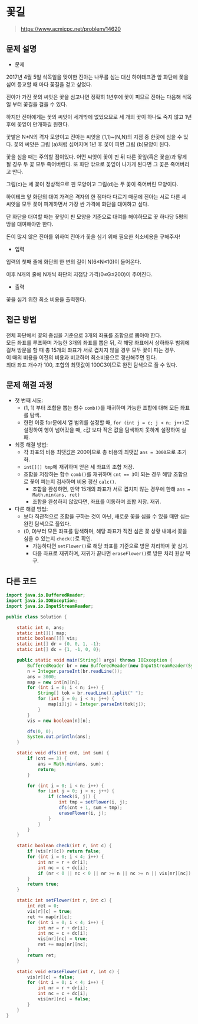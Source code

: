 # 꽃길

> https://www.acmicpc.net/problem/14620

## 문제 설명

- 문제

2017년 4월 5일 식목일을 맞이한 진아는 나무를 심는 대신 하이테크관 앞 화단에 꽃을 심어 등교할 때 마다 꽃길을 걷고 싶었다.

진아가 가진 꽃의 씨앗은 꽃을 심고나면 정확히 1년후에 꽃이 피므로 진아는 다음해 식목일 부터 꽃길을 걸을 수 있다.

하지만 진아에게는 꽃의 씨앗이 세개밖에 없었으므로 세 개의 꽃이 하나도 죽지 않고 1년후에 꽃잎이 만개하길 원한다.

꽃밭은 N*N의 격자 모양이고 진아는 씨앗을 (1,1)~(N,N)의 지점 중 한곳에 심을 수 있다. 꽃의 씨앗은 그림 (a)처럼 심어지며 1년 후 꽃이 피면 그림 (b)모양이 된다.

꽃을 심을 때는 주의할 점이있다. 어떤 씨앗이 꽃이 핀 뒤 다른 꽃잎(혹은 꽃술)과 닿게 될 경우 두 꽃 모두 죽어버린다. 또 화단 밖으로 꽃잎이 나가게 된다면 그 꽃은 죽어버리고 만다.

그림(c)는 세 꽃이 정상적으로 핀 모양이고 그림(d)는 두 꽃이 죽어버린 모양이다.

하이테크 앞 화단의 대여 가격은 격자의 한 점마다 다르기 때문에 진아는 서로 다른 세 씨앗을 모두 꽃이 피게하면서 가장 싼 가격에 화단을 대여하고 싶다.

단 화단을 대여할 때는 꽃잎이 핀 모양을 기준으로 대여를 해야하므로 꽃 하나당 5평의 땅을 대여해야만 한다.

돈이 많지 않은 진아를 위하여 진아가 꽃을 심기 위해 필요한 최소비용을 구해주자!

- 입력

입력의 첫째 줄에 화단의 한 변의 길이 N(6≤N≤10)이 들어온다.

이후 N개의 줄에 N개씩 화단의 지점당 가격(0≤G≤200)이 주어진다.

- 출력

꽃을 심기 위한 최소 비용을 출력한다.

## 접근 방법

전체 화단에서 꽃의 중심을 기준으로 3개의 좌표를 조합으로 뽑아야 한다.  
모든 좌표를 루프하며 가능한 3개의 좌표를 뽑은 뒤, 각 해당 좌표에서 상하좌우 범위에 걸쳐 방문을 할 때 총 15개의 좌표가 서로 겹치지 않을 경우 모두 꽃이 피는 경우.  
이 때의 비용을 이전의 비용과 비교하며 최소비용으로 갱신해주면 된다.  
최대 좌표 개수가 100, 조합의 최댓값이 100C3이므로 완전 탐색으로 풀 수 있다.

## 문제 해결 과정

- 첫 번째 시도:
    - (1, 1) 부터 조합을 뽑는 함수 `comb()`를 재귀하며 가능한 조합에 대해 모든 좌표를 탐색.
    - 한편 이중 for문에서 열 범위를 설정할 때, `for (int j = c; j < n; j++)`로 설정하여 행이 넘어갔을 때, `c`값 보다 작은 값을 탐색하지 못하게 설정하여 실패.
- 최종 해결 방법:
    - 각 좌표의 비용 최댓값은 200이므로 총 비용의 최댓값 `ans = 3000`으로 초기화.
    - `int[][] tmp`에 재귀하며 얻은 세 좌표의 조합 저장.
    - 조합을 저장하는 함수 `comb()`를 재귀하며 `cnt == 3`이 되는 경우 해당 조합으로 꽃이 피는지 검사하며 비용 갱신 `calc()`.
        - 조합을 완성하면, 만약 15개의 좌표가 서로 겹치지 않는 경우에 한해 `ans = Math.min(ans, ret)`
        - 조합을 완성하지 않았다면, 좌표를 이동하며 조합 저장. 재귀.
- 다른 해결 방법:
    - 보다 직관적으로 조합을 구하는 것이 아닌, 새로운 꽃을 심을 수 있을 때만 심는 완전 탐색으로 풀었다.
    - (0, 0)부터 모든 좌표를 탐색하며, 해당 좌표가 직전 심은 꽃 상황 내에서 꽃을 심을 수 있는지 `check()`로 확인.
        - 가능하다면 `setFlower()`로 해당 좌표를 기준으로 방문 처리하며 꽃 심기.
        - 다음 좌표로 재귀하며, 재귀가 끝나면 `eraseFlower()`로 방문 처리 원상 복구.

## 다른 코드

```java
import java.io.BufferedReader;
import java.io.IOException;
import java.io.InputStreamReader;

public class Solution {

    static int n, ans;
    static int[][] map;
    static boolean[][] vis;
    static int[] dr = {0, 0, 1, -1};
    static int[] dc = {1, -1, 0, 0};

    public static void main(String[] args) throws IOException {
        BufferedReader br = new BufferedReader(new InputStreamReader(System.in));
        n = Integer.parseInt(br.readLine());
        ans = 3000;
        map = new int[n][n];
        for (int i = 0; i < n; i++) {
            String[] tok = br.readLine().split(" ");
            for (int j = 0; j < n; j++) {
                map[i][j] = Integer.parseInt(tok[j]);
            }
        }
        vis = new boolean[n][n];

        dfs(0, 0);
        System.out.println(ans);
    }

    static void dfs(int cnt, int sum) {
        if (cnt == 3) {
            ans = Math.min(ans, sum);
            return;
        }

        for (int i = 0; i < n; i++) {
            for (int j = 0; j < n; j++) {
                if (check(i, j)) {
                    int tmp = setFlower(i, j);
                    dfs(cnt + 1, sum + tmp);
                    eraseFlower(i, j);
                }
            }
        }
    }

    static boolean check(int r, int c) {
        if (vis[r][c]) return false;
        for (int i = 0; i < 4; i++) {
            int nr = r + dr[i];
            int nc = c + dc[i];
            if (nr < 0 || nc < 0 || nr >= n || nc >= n || vis[nr][nc]) return false;
        }
        return true;
    }

    static int setFlower(int r, int c) {
        int ret = 0;
        vis[r][c] = true;
        ret += map[r][c];
        for (int i = 0; i < 4; i++) {
            int nr = r + dr[i];
            int nc = c + dc[i];
            vis[nr][nc] = true;
            ret += map[nr][nc];
        }
        return ret;
    }

    static void eraseFlower(int r, int c) {
        vis[r][c] = false;
        for (int i = 0; i < 4; i++) {
            int nr = r + dr[i];
            int nc = c + dc[i];
            vis[nr][nc] = false;
        }
    }
}
```